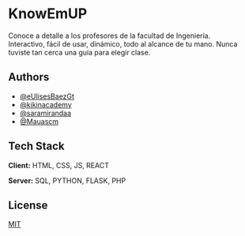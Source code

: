 # KnowEmUP

Conoce a detalle a los profesores de la facultad de Ingeniería. \
Interactivo, fácil de usar, dinámico, todo al alcance de tu mano. Nunca tuviste tan cerca una guía para elegir clase. 
## Authors

- [@eUlisesBaezGt](https://github.com/eUlisesBaezGt)
- [@kikinacademy](https://github.com/kikinacademy)
- [@saramirandaa](https://github.com/saramirandaa)
- [@Mauascm](https://github.com/Mauascm)


## Tech Stack

**Client:** HTML, CSS, JS, REACT

**Server:** SQL, PYTHON, FLASK, PHP


## License

[MIT](https://choosealicense.com/licenses/mit/)


